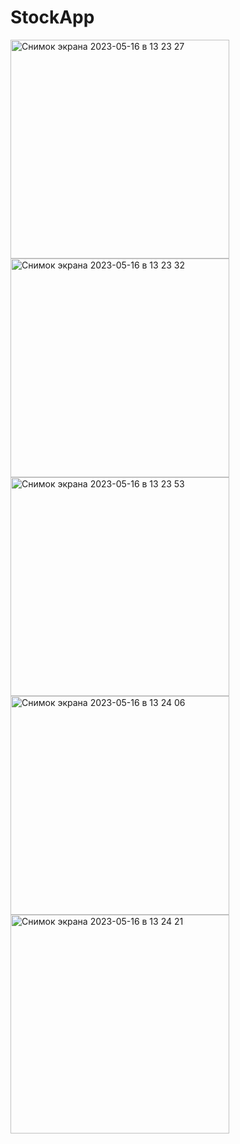 # StockApp

<img width="350" alt="Снимок экрана 2023-05-16 в 13 23 27" src="https://github.com/medeupazylov/StockApp/assets/113336831/c6d7116b-a1db-4315-8c4f-1e23b69bc12b">
<img width="350" alt="Снимок экрана 2023-05-16 в 13 23 32" src="https://github.com/medeupazylov/StockApp/assets/113336831/ac72178a-9396-4ee8-8d7d-af896025e79a">
<img width="350" alt="Снимок экрана 2023-05-16 в 13 23 53" src="https://github.com/medeupazylov/StockApp/assets/113336831/f4f9a6ab-1558-49e2-91e6-a56f75edca4a">
<img width="350" alt="Снимок экрана 2023-05-16 в 13 24 06" src="https://github.com/medeupazylov/StockApp/assets/113336831/628b3118-2544-44ec-a195-07d885fde7c6">
<img width="350" alt="Снимок экрана 2023-05-16 в 13 24 21" src="https://github.com/medeupazylov/StockApp/assets/113336831/f5b24d30-fbf3-47af-b582-68d578358dd5">
